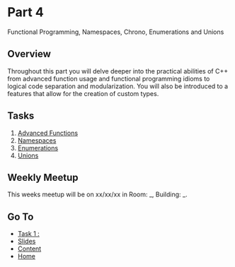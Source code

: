 # Part 4

Functional Programming, Namespaces, Chrono, Enumerations and Unions

## Overview

Throughout this part you will delve deeper into the practical abilities of C++ from advanced function usage and functional programming idioms to logical code separation and modularization. You will also be introduced to a features that allow for the creation of custom types.

## Tasks

1. [Advanced Functions](/content/part4/tasks/advfunc.md)
3. [Namespaces](/content/part4/tasks/namespaces.md)
4. [Enumerations](/content/part4/tasks/enums.md)
5. [Unions](/content/part4/tasks/unions.md)

## Weekly Meetup

This weeks meetup will be on xx/xx/xx in Room: _, Building: _.

## Go To

- [Task 1 : ](/content/week/tasks/)
- [Slides](/content/part4/slides/README.md)
- [Content](/content/README.md)
- [Home](/README.md)
